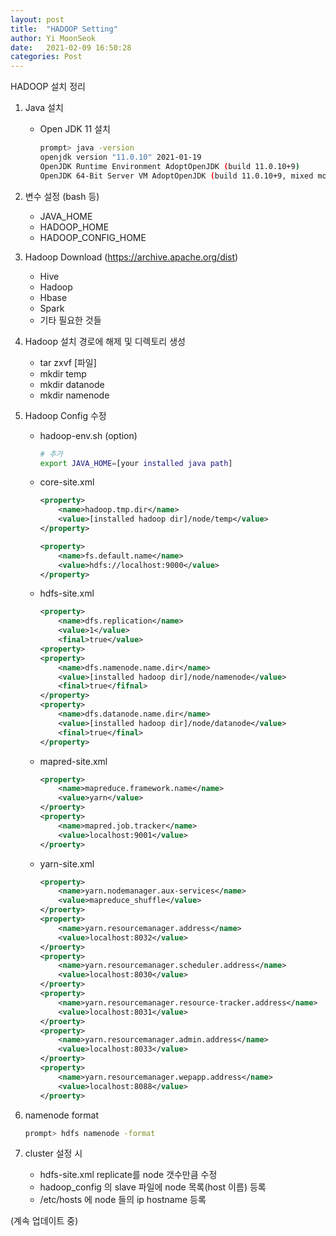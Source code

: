```yaml
---
layout: post
title:  "HADOOP Setting"
author: Yi MoonSeok
date:   2021-02-09 16:50:28
categories: Post
---
```

HADOOP 설치 정리

1. Java 설치
   + Open JDK 11 설치

        ```Bash
        prompt> java -version
        openjdk version "11.0.10" 2021-01-19
        OpenJDK Runtime Environment AdoptOpenJDK (build 11.0.10+9)
        OpenJDK 64-Bit Server VM AdoptOpenJDK (build 11.0.10+9, mixed mode)
        ```

2. 변수 설정 (bash 등)
   + JAVA_HOME
   + HADOOP_HOME
   + HADOOP_CONFIG_HOME
  
3. Hadoop Download (https://archive.apache.org/dist)
   + Hive
   + Hadoop
   + Hbase
   + Spark
   + 기타 필요한 것들

4. Hadoop 설치 경로에 해제 및 디렉토리 생성
   + tar zxvf [파일]
   + mkdir temp
   + mkdir datanode
   + mkdir namenode

5. Hadoop Config 수정
   + hadoop-env.sh (option) 
        ```Bash
        # 추가
        export JAVA_HOME=[your installed java path]
        ```
   + core-site.xml
        ```Xml
        <property>
            <name>hadoop.tmp.dir</name>
            <value>[installed hadoop dir]/node/temp</value>
        </property>

        <property>
            <name>fs.default.name</name>
            <value>hdfs://localhost:9000</value>
        </property>
        ```
   + hdfs-site.xml
        ```Xml
        <property>
            <name>dfs.replication</name>
            <value>1</value>
            <final>true</value>
        <property>
        <property>
            <name>dfs.namenode.name.dir</name>
            <value>[installed hadoop dir]/node/namenode</value>
            <final>true</fifnal>
        </property>
        <property>
            <name>dfs.datanode.name.dir</name>
            <value>[installed hadoop dir]/node/datanode</value>
            <final>true</final>
        </property>
        ```
   + mapred-site.xml
        ```Xml
        <property>
            <name>mapreduce.framework.name</name>
            <value>yarn</value>
        </proerty>
        <property>
            <name>mapred.job.tracker</name>
            <value>localhost:9001</value>
        </proerty>
        ```
   + yarn-site.xml
        ```Xml
        <property>
            <name>yarn.nodemanager.aux-services</name>
            <value>mapreduce_shuffle</value>
        </proerty>
        <property>
            <name>yarn.resourcemanager.address</name>
            <value>localhost:8032</value>
        </proerty>
        <property>
            <name>yarn.resourcemanager.scheduler.address</name>
            <value>localhost:8030</value>
        </proerty>
        <property>
            <name>yarn.resourcemanager.resource-tracker.address</name>
            <value>localhost:8031</value>
        </proerty>
        <property>
            <name>yarn.resourcemanager.admin.address</name>
            <value>localhost:8033</value>
        </proerty>
        <property>
            <name>yarn.resourcemanager.wepapp.address</name>
            <value>localhost:8088</value>
        </proerty>
        ```
6. namenode format
   ```Bash
   prompt> hdfs namenode -format
   ```

7. cluster 설정 시
   + hdfs-site.xml replicate를 node 갯수만큼 수정
   + hadoop_config 의 slave 파일에 node 목록(host 이름) 등록
   + /etc/hosts 에 node 들의 ip hostname 등록



(계속 업데이트 중)

[jekyll-docs]: https://jekyllrb.com/docs/home
[jekyll-gh]:   https://github.com/jekyll/jekyll
[jekyll-talk]: https://talk.jekyllrb.com/

